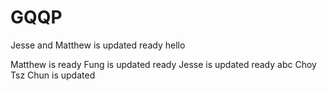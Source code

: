 # GQQP
Jesse and Matthew is updated ready hello
		
Matthew is ready
Fung is updated ready
Jesse is updated ready
abc
Choy Tsz Chun is updated


